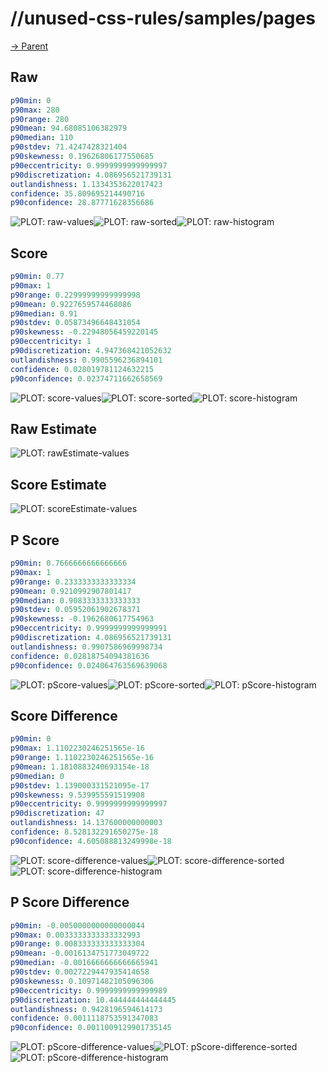 
# //unused-css-rules/samples/pages

[→ Parent](../..)


## Raw


```yaml
p90min: 0
p90max: 280
p90range: 280
p90mean: 94.68085106382979
p90median: 110
p90stdev: 71.4247428321404
p90skewness: 0.19626806177550685
p90eccentricity: 0.9999999999999997
p90discretization: 4.086956521739131
outlandishness: 1.1334353622017423
confidence: 35.809695214490716
p90confidence: 28.87771628356686

```

![PLOT: raw-values](./raw/values.svg)![PLOT: raw-sorted](./raw/sorted.svg)![PLOT: raw-histogram](./raw/histogram.svg)
## Score


```yaml
p90min: 0.77
p90max: 1
p90range: 0.22999999999999998
p90mean: 0.9227659574468086
p90median: 0.91
p90stdev: 0.05873496648431054
p90skewness: -0.22948056459220145
p90eccentricity: 1
p90discretization: 4.947368421052632
outlandishness: 0.9905596236894101
confidence: 0.028019781124632215
p90confidence: 0.02374711662658569

```

![PLOT: score-values](./score/values.svg)![PLOT: score-sorted](./score/sorted.svg)![PLOT: score-histogram](./score/histogram.svg)
## Raw Estimate

![PLOT: rawEstimate-values](./rawEstimate/values.svg)
## Score Estimate

![PLOT: scoreEstimate-values](./scoreEstimate/values.svg)
## P Score


```yaml
p90min: 0.7666666666666666
p90max: 1
p90range: 0.2333333333333334
p90mean: 0.9210992907801417
p90median: 0.9083333333333333
p90stdev: 0.05952061902678371
p90skewness: -0.1962680617754963
p90eccentricity: 0.9999999999999991
p90discretization: 4.086956521739131
outlandishness: 0.9907586969998734
confidence: 0.02818754094381636
p90confidence: 0.024064763569639068

```

![PLOT: pScore-values](./pScore/values.svg)![PLOT: pScore-sorted](./pScore/sorted.svg)![PLOT: pScore-histogram](./pScore/histogram.svg)
## Score Difference


```yaml
p90min: 0
p90max: 1.1102230246251565e-16
p90range: 1.1102230246251565e-16
p90mean: 1.1810883240693154e-18
p90median: 0
p90stdev: 1.139000331521095e-17
p90skewness: 9.539955591519908
p90eccentricity: 0.9999999999999997
p90discretization: 47
outlandishness: 14.137600000000003
confidence: 8.528132291650275e-18
p90confidence: 4.605088813249998e-18

```

![PLOT: score-difference-values](./score-difference/values.svg)![PLOT: score-difference-sorted](./score-difference/sorted.svg)![PLOT: score-difference-histogram](./score-difference/histogram.svg)
## P Score Difference


```yaml
p90min: -0.0050000000000000044
p90max: 0.0033333333333332993
p90range: 0.008333333333333304
p90mean: -0.0016134751773049722
p90median: -0.0016666666666665941
p90stdev: 0.0027229447935414658
p90skewness: 0.10971482105096306
p90eccentricity: 0.9999999999999989
p90discretization: 10.444444444444445
outlandishness: 0.9428196594614173
confidence: 0.0011118753591347083
p90confidence: 0.0011009129901735145

```

![PLOT: pScore-difference-values](./pScore-difference/values.svg)![PLOT: pScore-difference-sorted](./pScore-difference/sorted.svg)![PLOT: pScore-difference-histogram](./pScore-difference/histogram.svg)